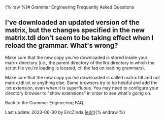 {% raw %}# Grammar Engineering Frequently Asked Questions

## I've downloaded an updated version of the matrix, but the changes specified in the new matrix.tdl don't seem to be taking effect when I reload the grammar. What's wrong?

Make sure that the new copy you've downloaded is stored inside your
matrix directory (i.e., the parent directory of the lkb directory in
which the script file you're loading is located, cf. the faq on loading
grammars).

Make sure that the new copy you've downloaded is called matrix.tdl and
not matrix.tdl.txt or anything else. Some browsers try to be helpful and
add the .txt extension, even when it is superfluous. You may need to
configure your directory browser to "show extensions" in order to see
what's going on.

Back to the Grammar Engineering FAQ.

Last update: 2023-06-30 by EricZinda [[edit](https://github.com/delph-in/docs/wiki/GeFaqTdlTxt/_edit)]{% endraw %}
